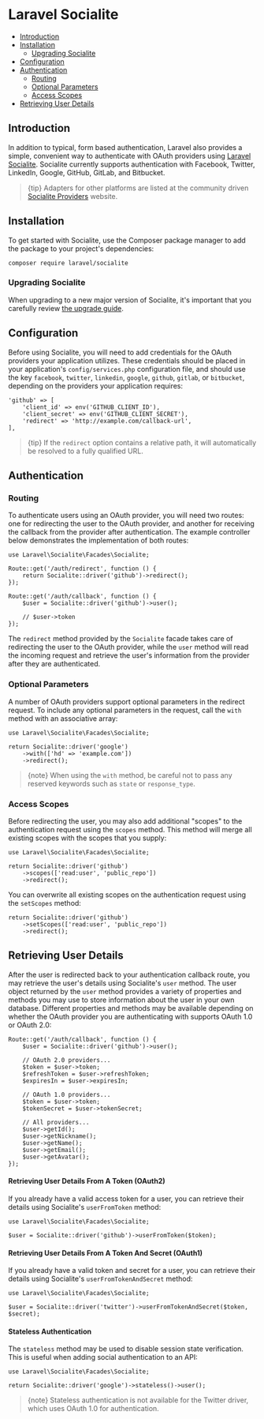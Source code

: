 # Laravel Socialite

- [Introduction](#introduction)
- [Installation](#installation)
    - [Upgrading Socialite](#upgrading-socialite)
- [Configuration](#configuration)
- [Authentication](#authentication)
    - [Routing](#routing)
    - [Optional Parameters](#optional-parameters)
    - [Access Scopes](#access-scopes)
- [Retrieving User Details](#retrieving-user-details)

<a name="introduction"></a>
## Introduction

In addition to typical, form based authentication, Laravel also provides a
simple, convenient way to authenticate with OAuth providers using [Laravel
Socialite](https://github.com/laravel/socialite). Socialite currently
supports authentication with Facebook, Twitter, LinkedIn, Google, GitHub,
GitLab, and Bitbucket.

> {tip} Adapters for other platforms are listed at the community driven [Socialite Providers](https://socialiteproviders.com/) website.

<a name="installation"></a>
## Installation

To get started with Socialite, use the Composer package manager to add the
package to your project's dependencies:

    composer require laravel/socialite

<a name="upgrading-socialite"></a>
### Upgrading Socialite

When upgrading to a new major version of Socialite, it's important that you
carefully review [the upgrade
guide](https://github.com/laravel/socialite/blob/master/UPGRADE.md).

<a name="configuration"></a>
## Configuration

Before using Socialite, you will need to add credentials for the OAuth
providers your application utilizes. These credentials should be placed in
your application's `config/services.php` configuration file, and should use
the key `facebook`, `twitter`, `linkedin`, `google`, `github`, `gitlab`, or
`bitbucket`, depending on the providers your application requires:

    'github' => [
        'client_id' => env('GITHUB_CLIENT_ID'),
        'client_secret' => env('GITHUB_CLIENT_SECRET'),
        'redirect' => 'http://example.com/callback-url',
    ],

> {tip} If the `redirect` option contains a relative path, it will automatically be resolved to a fully qualified URL.

<a name="authentication"></a>
## Authentication

<a name="routing"></a>
### Routing

To authenticate users using an OAuth provider, you will need two routes: one
for redirecting the user to the OAuth provider, and another for receiving
the callback from the provider after authentication. The example controller
below demonstrates the implementation of both routes:

    use Laravel\Socialite\Facades\Socialite;

    Route::get('/auth/redirect', function () {
        return Socialite::driver('github')->redirect();
    });

    Route::get('/auth/callback', function () {
        $user = Socialite::driver('github')->user();

        // $user->token
    });

The `redirect` method provided by the `Socialite` facade takes care of
redirecting the user to the OAuth provider, while the `user` method will
read the incoming request and retrieve the user's information from the
provider after they are authenticated.

<a name="optional-parameters"></a>
### Optional Parameters

A number of OAuth providers support optional parameters in the redirect
request. To include any optional parameters in the request, call the `with`
method with an associative array:

    use Laravel\Socialite\Facades\Socialite;

    return Socialite::driver('google')
        ->with(['hd' => 'example.com'])
        ->redirect();

> {note} When using the `with` method, be careful not to pass any reserved keywords such as `state` or `response_type`.

<a name="access-scopes"></a>
### Access Scopes

Before redirecting the user, you may also add additional "scopes" to the
authentication request using the `scopes` method. This method will merge all
existing scopes with the scopes that you supply:

    use Laravel\Socialite\Facades\Socialite;

    return Socialite::driver('github')
        ->scopes(['read:user', 'public_repo'])
        ->redirect();

You can overwrite all existing scopes on the authentication request using
the `setScopes` method:

    return Socialite::driver('github')
        ->setScopes(['read:user', 'public_repo'])
        ->redirect();

<a name="retrieving-user-details"></a>
## Retrieving User Details

After the user is redirected back to your authentication callback route, you
may retrieve the user's details using Socialite's `user` method. The user
object returned by the `user` method provides a variety of properties and
methods you may use to store information about the user in your own
database. Different properties and methods may be available depending on
whether the OAuth provider you are authenticating with supports OAuth 1.0 or
OAuth 2.0:

    Route::get('/auth/callback', function () {
        $user = Socialite::driver('github')->user();

        // OAuth 2.0 providers...
        $token = $user->token;
        $refreshToken = $user->refreshToken;
        $expiresIn = $user->expiresIn;

        // OAuth 1.0 providers...
        $token = $user->token;
        $tokenSecret = $user->tokenSecret;

        // All providers...
        $user->getId();
        $user->getNickname();
        $user->getName();
        $user->getEmail();
        $user->getAvatar();
    });

<a name="retrieving-user-details-from-a-token-oauth2"></a>
#### Retrieving User Details From A Token (OAuth2)

If you already have a valid access token for a user, you can retrieve their
details using Socialite's `userFromToken` method:

    use Laravel\Socialite\Facades\Socialite;

    $user = Socialite::driver('github')->userFromToken($token);

<a name="retrieving-user-details-from-a-token-and-secret-oauth1"></a>
#### Retrieving User Details From A Token And Secret (OAuth1)

If you already have a valid token and secret for a user, you can retrieve
their details using Socialite's `userFromTokenAndSecret` method:

    use Laravel\Socialite\Facades\Socialite;

    $user = Socialite::driver('twitter')->userFromTokenAndSecret($token, $secret);

<a name="stateless-authentication"></a>
#### Stateless Authentication

The `stateless` method may be used to disable session state
verification. This is useful when adding social authentication to an API:

    use Laravel\Socialite\Facades\Socialite;

    return Socialite::driver('google')->stateless()->user();

> {note} Stateless authentication is not available for the Twitter driver, which uses OAuth 1.0 for authentication.
